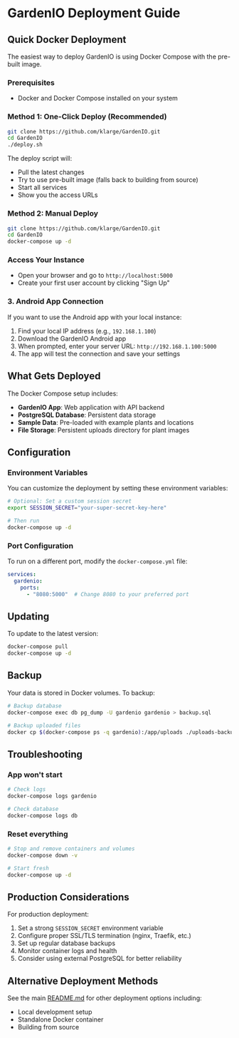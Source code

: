 # GardenIO Deployment Guide

## Quick Docker Deployment

The easiest way to deploy GardenIO is using Docker Compose with the pre-built image.

### Prerequisites
- Docker and Docker Compose installed on your system

### Method 1: One-Click Deploy (Recommended)
```bash
git clone https://github.com/klarge/GardenIO.git
cd GardenIO
./deploy.sh
```

The deploy script will:
- Pull the latest changes
- Try to use pre-built image (falls back to building from source)
- Start all services
- Show you the access URLs

### Method 2: Manual Deploy
```bash
git clone https://github.com/klarge/GardenIO.git
cd GardenIO
docker-compose up -d
```

### Access Your Instance
- Open your browser and go to `http://localhost:5000`
- Create your first user account by clicking "Sign Up"

### 3. Android App Connection
If you want to use the Android app with your local instance:
1. Find your local IP address (e.g., `192.168.1.100`)
2. Download the GardenIO Android app
3. When prompted, enter your server URL: `http://192.168.1.100:5000`
4. The app will test the connection and save your settings

## What Gets Deployed

The Docker Compose setup includes:
- **GardenIO App**: Web application with API backend
- **PostgreSQL Database**: Persistent data storage
- **Sample Data**: Pre-loaded with example plants and locations
- **File Storage**: Persistent uploads directory for plant images

## Configuration

### Environment Variables
You can customize the deployment by setting these environment variables:

```bash
# Optional: Set a custom session secret
export SESSION_SECRET="your-super-secret-key-here"

# Then run
docker-compose up -d
```

### Port Configuration
To run on a different port, modify the `docker-compose.yml` file:
```yaml
services:
  gardenio:
    ports:
      - "8080:5000"  # Change 8080 to your preferred port
```

## Updating

To update to the latest version:
```bash
docker-compose pull
docker-compose up -d
```

## Backup

Your data is stored in Docker volumes. To backup:
```bash
# Backup database
docker-compose exec db pg_dump -U gardenio gardenio > backup.sql

# Backup uploaded files
docker cp $(docker-compose ps -q gardenio):/app/uploads ./uploads-backup
```

## Troubleshooting

### App won't start
```bash
# Check logs
docker-compose logs gardenio

# Check database
docker-compose logs db
```

### Reset everything
```bash
# Stop and remove containers and volumes
docker-compose down -v

# Start fresh
docker-compose up -d
```

## Production Considerations

For production deployment:
1. Set a strong `SESSION_SECRET` environment variable
2. Configure proper SSL/TLS termination (nginx, Traefik, etc.)
3. Set up regular database backups
4. Monitor container logs and health
5. Consider using external PostgreSQL for better reliability

## Alternative Deployment Methods

See the main [README.md](README.md) for other deployment options including:
- Local development setup
- Standalone Docker container
- Building from source